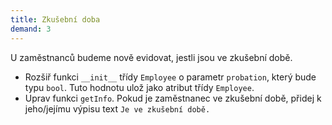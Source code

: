 ```yaml
---
title: Zkušební doba
demand: 3
---
```


U zaměstnanců budeme nově evidovat, jestli jsou ve zkušební době. 

- Rozšiř funkci `__init__` třídy `Employee` o parametr `probation`, který bude typu `bool`. Tuto hodnotu ulož jako atribut třídy `Employee`.
- Uprav funkci `getInfo`. Pokud je zaměstnanec ve zkušební době, přidej k jeho/jejímu výpisu text `Je ve zkušební době.`